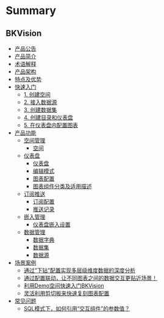 # Summary

## BKVision

* [产品公告](https://bk.tencent.com/s-mart/community)
* [产品简介](UserGuide/Introduction/What-is-bkvision.md)
* [术语解释](UserGuide/Introduction/Terms.md)
* [产品架构](UserGuide/Introduction/Architecture.md)
* [特点及优势](UserGuide/Introduction/Benefits.md)
* [快速入门]()
    * [1. 创建空间](UserGuide/Quick-Starts/1.Create-Space.md)
    * [2. 接入数据源](UserGuide/Quick-Starts/2.Create-data-source.md)
    * [3. 创建数据集](UserGuide/Quick-Starts/3.Create-data-set.md)
    * [4. 创建目录和仪表盘](UserGuide/Quick-Starts/4.Create-table-of-contents.md)
    * [5. 在仪表盘内配置图表](UserGuide/Quick-Starts/5.Chart-configuration.md)
* [产品功能]()
    * [空间管理]()
        * [空间](UserGuide/Features/Space/Space.md)
    * [仪表盘]()
        * [仪表盘](UserGuide/Features/Dashboard/Dashboard.md)
        * [编辑模式](UserGuide/Features/Dashboard/Edit-Mode.md)
        * [图表配置](UserGuide/Features/Dashboard/Chart-Configuration.md)
        * [图表组件分类及适用描述](UserGuide/Features/Dashboard/Chart-Classification-and-Function-Description.md)
    * [订阅推送]()
        * [订阅配置](UserGuide/Features/Subscrible-to-pusha/Subscription-configuration.md)
        * [推送记录](UserGuide/Features/Subscrible-to-push/Push-record.md)
    * [嵌入管理]()
        * [仪表盘嵌入设置](UserGuide/Features/Embedded-management/Embedded-management.md)
    * [数据管理]()
        * [数据字典](UserGuide/Features/Data-management/Variable-dictionary.md)
        * [数据集](UserGuide/Features/Data-management/Data-set.md)
        * [数据源](UserGuide/Features/Data-management/Data-source.md)
* [场景案例]()
    * [通过“下钻”配置实现多层级维度数据的深度分析](UserGuide/Best-Practices/Create-Drill.md)
    * [通过配置联动，让不同图表之间的数据交互更贴近场景！](UserGuide/Best-Practices/Create-Linkage.md)
    * [利用Demo空间快速入门BKVision](UserGuide/Best-Practices/Introduction-Demo-Space.md)
    * [灵活利用剪切板来快速复刻图表配置](UserGuide/Best-Practices/Use-Clipboard.md)
* [常见问题]()
    * [SQL模式下，如何引用“交互组件”的参数值？](UserGuide/FAQs/Use-Interactive-Components-SQL.md)
